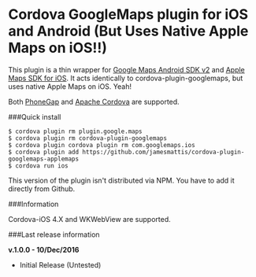 Cordova GoogleMaps plugin for iOS and Android (But Uses Native Apple Maps on iOS!!)
==========================

This plugin is a thin wrapper for [Google Maps Android SDK v2](https://developers.google.com/maps/documentation/android/) and [Apple Maps SDK for iOS](https://developer.apple.com). It acts identically to cordova-plugin-googlemaps, but uses native Apple Maps on iOS. Yeah!

Both [PhoneGap](http://phonegap.com/) and [Apache Cordova](http://cordova.apache.org/) are supported.

###Quick install

```
$ cordova plugin rm plugin.google.maps
$ cordova plugin rm cordova-plugin-googlemaps
$ cordova plugin cordova plugin rm com.googlemaps.ios
$ cordova plugin add https://github.com/jamesmattis/cordova-plugin-googlemaps-applemaps
$ cordova run ios
```

This version of the plugin isn't distributed via NPM. You have to add it directly from Github.

###Information

Cordova-iOS 4.X and WKWebView are supported.

###Last release information

**v.1.0.0 - 10/Dec/2016**

- Initial Release (Untested)


